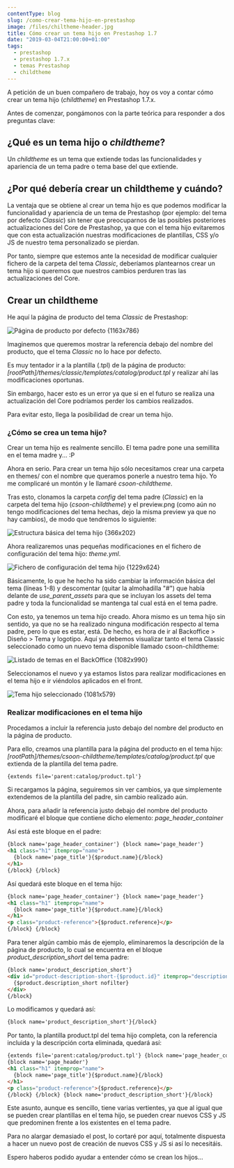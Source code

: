 ```yaml
---
contentType: blog
slug: /como-crear-tema-hijo-en-prestashop
image: /files/chiltheme-header.jpg
title: Cómo crear un tema hijo en Prestashop 1.7
date: "2019-03-04T21:00:00+01:00"
tags:
  - prestashop
  - prestashop 1.7.x
  - temas Prestashop
  - childtheme
---
```


A petición de un buen compañero de trabajo, hoy os voy a contar cómo crear un tema hijo (_childtheme_) en Prestashop 1.7.x.

Antes de comenzar, pongámonos con la parte teórica para responder a dos preguntas clave:

## ¿Qué es un tema hijo o _childtheme_?

Un _childtheme_ es un tema que extiende todas las funcionalidades y apariencia de un tema padre o tema base del que extiende.

## ¿Por qué debería crear un childtheme y cuándo?

La ventaja que se obtiene al crear un tema hijo es que podemos modificar la funcionalidad y apariencia de un tema de Prestashop (por ejemplo: del tema por defecto _Classic_) sin tener que preocuparnos de las posibles posteriores actualizaciones del Core de Prestashop, ya que con el tema hijo evitaremos que con esta actualización nuestras modificaciones de plantillas, CSS y/o JS de nuestro tema personalizado se pierdan.

Por tanto, siempre que estemos ante la necesidad de modificar cualquier fichero de la carpeta del tema _Classic_, deberíamos plantearnos crear un tema hijo si queremos que nuestros cambios perduren tras las actualizaciones del Core.

## Crear un childtheme

He aquí la página de producto del tema _Classic_ de Prestashop:

![Página de producto por defecto {1163x786}](/files/default_product_page.png)

Imaginemos que queremos mostrar la referencia debajo del nombre del producto, que el tema _Classic_ no lo hace por defecto.

Es muy tentador ir a la plantilla (.tpl) de la página de producto: _\[rootPath]/themes/classic/templates/catalog/product.tpl_ y realizar ahí las modificaciones oportunas.

Sin embargo, hacer esto es un error ya que si en el futuro se realiza una actualización del Core podríamos perder los cambios realizados.

Para evitar esto, llega la posibilidad de crear un tema hijo.

### ¿Cómo se crea un tema hijo?

Crear un tema hijo es realmente sencillo. El tema padre pone una semillita en el tema madre y... :P

Ahora en serio. Para crear un tema hijo sólo necesitamos crear una carpeta en themes/ con el nombre que queramos ponerle a nuestro tema hijo. Yo me complicaré un montón y le llamaré _csoon-childtheme_.

Tras esto, clonamos la carpeta _config_ del tema padre (_Classic_) en la carpeta del tema hijo (_csoon-childtheme_) y el preview.png (como aún no tengo modificaciones del tema hechas, dejo la misma preview ya que no hay cambios), de modo que tendremos lo siguiente:

![Estructura básica del tema hijo {366x202}](/files/childtheme-folder-structure.png)

Ahora realizaremos unas pequeñas modificaciones en el fichero de configuración del tema hijo: _theme.yml_.

![Fichero de configuración del tema hijo {1229x624}](/files/childtheme-config.png)

Básicamente, lo que he hecho ha sido cambiar la información básica del tema (líneas 1-8) y descomentar (quitar la almohadilla "#") que había delante de _use_parent_assets_ para que se incluyan los assets del tema padre y toda la funcionalidad se mantenga tal cual está en el tema padre.

Con esto, ya tenemos un tema hijo creado. Ahora mismo es un tema hijo sin sentido, ya que no se ha realizado ninguna modificación respecto al tema padre, pero lo que es estar, está. De hecho, es hora de ir al Backoffice > Diseño > Tema y logotipo. Aquí ya debemos visualizar tanto el tema Classic seleccionado como un nuevo tema disponible llamado csoon-childtheme:

![Listado de temas en el BackOffice {1082x990}](/files/backoffice_themes.png)

Seleccionamos el nuevo y ya estamos listos para realizar modificaciones en el tema hijo e ir viéndolos aplicados en el front.

![Tema hijo seleccionado {1081x579}](/files/childtheme_selected.png)

### Realizar modificaciones en el tema hijo

Procedamos a incluir la referencia justo debajo del nombre del producto en la página de producto.

Para ello, creamos una plantilla para la página del producto en el tema hijo: _\[rootPath]/themes/csoon-childtheme/templates/catalog/product.tpl_ que extienda de la plantilla del tema padre.

```html
{extends file='parent:catalog/product.tpl'}
```

Si recargamos la página, seguiremos sin ver cambios, ya que simplemente extendemos de la plantilla del padre, sin cambio realizado aún.

Ahora, para añadir la referencia justo debajo del nombre del producto modificaré el bloque que contiene dicho elemento: _page_header_container_

Así está este bloque en el padre:

```html
{block name='page_header_container'} {block name='page_header'}
<h1 class="h1" itemprop="name">
  {block name='page_title'}{$product.name}{/block}
</h1>
{/block} {/block}
```

Así quedará este bloque en el tema hijo:

```html
{block name='page_header_container'} {block name='page_header'}
<h1 class="h1" itemprop="name">
  {block name='page_title'}{$product.name}{/block}
</h1>
<p class="product-reference">{$product.reference}</p>
{/block} {/block}
```

Para tener algún cambio más de ejemplo, eliminaremos la descripción de la página de producto, lo cual se encuentra en el bloque _product_description_short_ del tema padre:

```html
{block name='product_description_short'}
<div id="product-description-short-{$product.id}" itemprop="description">
  {$product.description_short nofilter}
</div>
{/block}
```

Lo modificamos y quedará así:

```html
{block name='product_description_short'}{/block}
```

Por tanto, la plantilla product.tpl del tema hijo completa, con la referencia incluida y la descripción corta eliminada, quedará así:

```html
{extends file='parent:catalog/product.tpl'} {block name='page_header_container'}
{block name='page_header'}
<h1 class="h1" itemprop="name">
  {block name='page_title'}{$product.name}{/block}
</h1>
<p class="product-reference">{$product.reference}</p>
{/block} {/block} {block name='product_description_short'}{/block}
```

Este asunto, aunque es sencillo, tiene varias vertientes, ya que al igual que se pueden crear plantillas en el tema hijo, se pueden crear nuevos CSS y JS que predominen frente a los existentes en el tema padre.

Para no alargar demasiado el post, lo cortaré por aquí, totalmente dispuesta a hacer un nuevo post de creación de nuevos CSS y JS si así lo necesitáis.

Espero haberos podido ayudar a entender cómo se crean los hijos...
